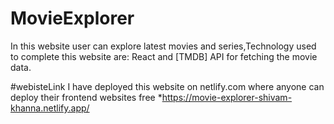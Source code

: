 # MovieExplorer
In this website user can explore latest movies and series,Technology used to complete this website are: React and [TMDB] API for fetching the movie data.

#webisteLink
I have deployed this website on netlify.com where anyone can deploy their frontend websites free 
*https://movie-explorer-shivam-khanna.netlify.app/
